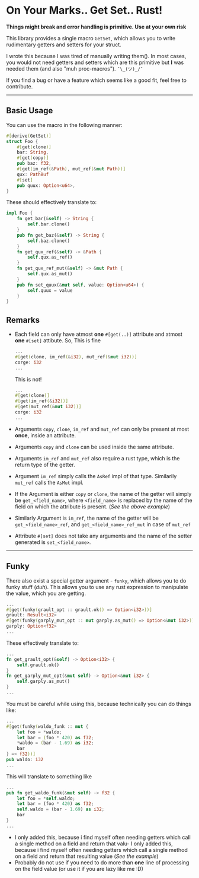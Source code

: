 # On Your Marks.. Get Set.. Rust!

**Things might break and error handling is primitive. Use at your own risk**

This library provides a single macro `GetSet`, which allows you to write rudimentary getters and setters for your struct. 

I wrote this because I was tired of manually writing them(). In most cases, you would not need getters and setters which are this primitive but **I** was needed them (and also "muh proc-macros").
`¯\_(ツ)_/¯`

If you find a bug or have a feature which seems like a good fit, feel free to contribute.

---

## Basic Usage
You can use the macro in the following manner: 

```rust 
#[derive(GetSet)]
struct Foo {
    #[get(clone)]
    bar: String, 
    #[get(copy)]
    pub baz: f32,
    #[get(im_ref(&Path), mut_ref(&mut Path))]
    qux: PathBuf
    #[set]
    pub quux: Option<u64>, 
}
```

These should effectively translate to:

```rust
impl Foo {
    fn get_bar(&self) -> String {
        self.bar.clone()
    }
    pub fn get_baz(&self) -> String {
        self.baz.clone()
    }
    fn get_qux_ref(&self) -> &Path {
        self.qux.as_ref()
    }
    fn get_qux_ref_mut(&self) -> &mut Path {
        self.qux.as_mut()
    }
    pub fn set_quux(&mut self, value: Option<u64>) {
        self.quux = value
    }
}
```
## Remarks
- Each field can only have atmost **one** `#[get(..)]` attribute and atmost **one** `#[set]` attibute. 
  So, This is fine  

    ```rust
    ...
    #[get(clone, im_ref(&i32), mut_ref(&mut i32))]
    corge: i32
    ...
    ```
    This is not!
    ```rust
    ...
    #[get(clone)]
    #[get(im_ref(&i32))]
    #[get(mut_ref(&mut i32))]
    corge: i32
    ...
    ```

- Arguments `copy`, `clone`, `im_ref` and `mut_ref` can only be present at most **once**, inside an attribute.
- Arguments `copy` and `clone` can be used inside the same attribute.
- Arguments `im_ref` and `mut_ref` also require a rust type, which is the return type of the getter.
- Argument `im_ref` simply calls the `AsRef` impl of that type. Similarily `mut_ref` calls the `AsMut` impl.
- If the Argument is either `copy` or `clone`, the name of the getter will simply be `get_<field_name>`, where `<field_name>` is replaced by the name of the field on which the attribute is present. (*See the above example*)
- Similarly Argument is `im_ref`, the name of the getter will be `get_<field_name>_ref`, and `get_<field_name>_ref_mut` in case of `mut_ref`
- Attribute `#[set]` does not take any arguments and the name of the setter generated is `set_<field_name>`.

--- 
## Funky 
There also exist a special getter argument - `funky`, which allows you to do funky stuff (*duh*).
This allows you to use any rust expression to manipulate the value, which you are getting.

```rust
...
#[get(funky(grault_opt :: grault.ok() => Option<i32>))]
grault: Result<i32>
#[get(funky(garply_mut_opt :: mut garply.as_mut() => Option<&mut i32>))]
garply: Option<f32>
...
```

These effectively translate to: 

```rust
...
fn get_grault_opt(&self) -> Option<i32> {
    self.grault.ok()
}
fn get_garply_mut_opt(&mut self) -> Option<&mut i32> {
    self.garply.as_mut()
}
...
```

You must be careful while using this, because technically you can do things like: 

```rust
...
#[get(funky(waldo_funk :: mut { 
    let foo = *waldo; 
    let bar = (foo * 420) as f32;
    *waldo = (bar - 1.69) as i32;
    bar 
} => f32))]
pub waldo: i32
...
```

This will translate to something like 

```rust
... 
pub fn get_waldo_funk(&mut self) -> f32 {
    let foo = *self.waldo;
    let bar = (foo * 420) as f32;
    self.waldo = (bar - 1.69) as i32;
    bar
}
... 
```

- I only added this, because i find myself often needing getters which call a single method on a field and return that valu- I only added this, because i find myself often needing getters which call a single method on a field and return that resulting value (*See the example*)
- Probably do not use if you need to do more than **one** line of processing on the field value (or use it if you are lazy like me :D)











